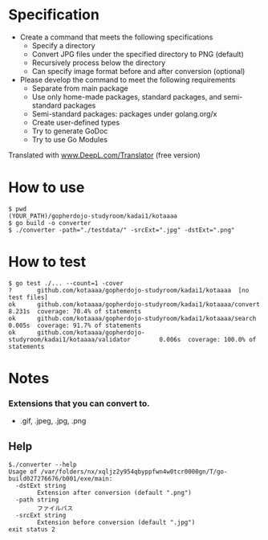 # Specification
- Create a command that meets the following specifications
  - Specify a directory
  - Convert JPG files under the specified directory to PNG (default)
  - Recursively process below the directory
  - Can specify image format before and after conversion (optional)
- Please develop the command to meet the following requirements
  - Separate from main package
  - Use only home-made packages, standard packages, and semi-standard packages
  - Semi-standard packages: packages under golang.org/x
  - Create user-defined types
  - Try to generate GoDoc
  - Try to use Go Modules

Translated with www.DeepL.com/Translator (free version)

# How to use
```
$ pwd
(YOUR_PATH)/gopherdojo-studyroom/kadai1/kotaaaa
$ go build -o converter
$ ./converter -path="./testdata/" -srcExt=".jpg" -dstExt=".png"
```

# How to test
```
$ go test ./... --count=1 -cover
?       github.com/kotaaaa/gopherdojo-studyroom/kadai1/kotaaaa  [no test files]
ok      github.com/kotaaaa/gopherdojo-studyroom/kadai1/kotaaaa/convert  8.231s  coverage: 70.4% of statements
ok      github.com/kotaaaa/gopherdojo-studyroom/kadai1/kotaaaa/search   0.005s  coverage: 91.7% of statements
ok      github.com/kotaaaa/gopherdojo-studyroom/kadai1/kotaaaa/validator        0.006s  coverage: 100.0% of statements
```

# Notes 
### Extensions that you can convert to.
- .gif, .jpeg, .jpg, .png

## Help
```
$./converter --help
Usage of /var/folders/nx/xqljz2y954qbyppfwn4w0tcr0000gn/T/go-build027276676/b001/exe/main:
  -dstExt string
        Extension after conversion (default ".png")
  -path string
        ファイルパス
  -srcExt string
        Extension before conversion (default ".jpg")
exit status 2
```

